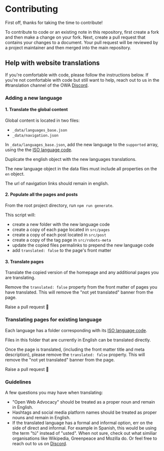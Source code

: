 # Contributing

First off, thanks for taking the time to contribute!

To contribute to code or an existing note in this repository, first create a fork and then make a change on your fork. Next, create a pull request that contains your changes to a document. Your pull request will be reviewed by a project maintainer and then merged into the main repository.

## Help with website translations

If you're comfortable with code, please follow the instructions below. If you're not comfortable with code but still want to help, reach out to us in the #translation channel of the OWA [Discord](https://discord.gg/x53hkqrRKx).

### Adding a new language

#### 1. Translate the global content

Global content is located in two files:
- `_data/languages_base.json`
- `_data/navigation.json`

In `_data/languages_base.json`, add the new language to the `supported` array, using the  the [ISO language code](https://en.wikipedia.org/wiki/List_of_ISO_639_language_codes).

Duplicate the english object with the new languages translations. 

The new language object in the data files must include all properties on the `en` object.

The url of navigation links should remain in english.

#### 2. Populate all the pages and posts

From the root project directory, run `npm run generate`. 

This script will:
- create a new folder with the new language code
- create a copy of each page located in `src/pages`
- create a copy of each post located in `src/post`
- create a copy of the tag page in `src/robots-meta`
- update the copied files permalinks to prepend the new language code
- add `translated: false` to the page's front matter

#### 3. Translate pages

Translate the copied version of the homepage and any additional pages you are translating.

Remove the `translated: false` property from the front matter of pages you have translated. This will remove the "not yet translated" banner from the page.

Raise a pull request :tada:


### Translating pages for existing language

Each language has a folder corresponding with its [ISO language code](https://en.wikipedia.org/wiki/List_of_ISO_639_language_codes). 

Files in this folder that are currently in English can be translated directly. 

Once the page is translated, (including the front matter title and meta description), please remove the `translated: false` property. This will remove the "not yet translated" banner from the page.

Raise a pull request :tada:

### Guidelines

A few questions you may have when translating:

- "Open Web Advocacy" should be treated as a proper noun and remain in English.
- Hashtags and social media platform names should be treated as proper nouns and remain in English.
- If the translated language has a formal and informal option, err on the side of direct and informal. For example in Spanish, this would be using the term "tú" instead of "usted". 
When not sure, check out what similiar organisations like Wikipedia, Greenpeace and Mozilla do. Or feel free to reach out to us on [Discord](https://discord.gg/x53hkqrRKx).
